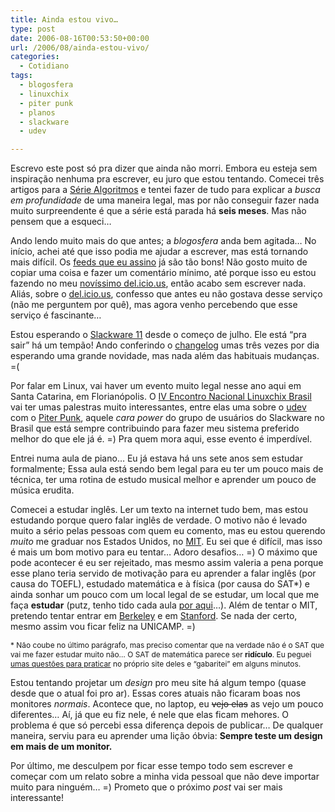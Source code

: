```yaml
---
title: Ainda estou vivo…
type: post
date: 2006-08-16T00:53:50+00:00
url: /2006/08/ainda-estou-vivo/
categories:
  - Cotidiano
tags:
  - blogosfera
  - linuxchix
  - piter punk
  - planos
  - slackware
  - udev

---
```

Escrevo este post só pra dizer que ainda não morri. Embora eu esteja sem inspiração nenhuma pra escrever, eu juro que estou tentando. Comecei três artigos para a [Série Algoritmos][1] e tentei fazer de tudo para explicar a _busca em profundidade_ de uma maneira legal, mas por não conseguir fazer nada muito surpreendente é que a série está parada há **seis meses**. Mas não pensem que a esqueci…

Ando lendo muito mais do que antes; a _blogosfera_ anda bem agitada… No início, achei até que isso podia me ajudar a escrever, mas está tornando mais difícil. Os [feeds que eu assino][2] já são tão bons! Não gosto muito de copiar uma coisa e fazer um comentário mínimo, até porque isso eu estou fazendo no meu [novíssimo del.icio.us][3], então acabo sem escrever nada. Aliás, sobre o [del.icio.us][4], confesso que antes eu não gostava desse serviço (não me perguntem por quê), mas agora venho percebendo que esse serviço é fascinante…

Estou esperando o [Slackware 11][5] desde o começo de julho. Ele está “pra sair” há um tempão! Ando conferindo o [changelog][6] umas três vezes por dia esperando uma grande novidade, mas nada além das habituais mudanças. =(

Por falar em Linux, vai haver um evento muito legal nesse ano aqui em Santa Catarina, em Florianópolis. O [IV Encontro Nacional Linuxchix Brasil][7] vai ter umas palestras muito interessantes, entre elas uma sobre o [udev][8] com o [Piter Punk][9], aquele _cara power_ do grupo de usuários do Slackware no Brasil que está sempre contribuindo para fazer meu sistema preferido melhor do que ele já é. =) Pra quem mora aqui, esse evento é imperdível.

Entrei numa aula de piano… Eu já estava há uns sete anos sem estudar formalmente; Essa aula está sendo bem legal para eu ter um pouco mais de técnica, ter uma rotina de estudo musical melhor e aprender um pouco de música erudita.

Comecei a estudar inglês. Ler um texto na internet tudo bem, mas estou estudando porque quero falar inglês de verdade. O motivo não é levado muito a sério pelas pessoas com quem eu comento, mas eu estou querendo _muito_ me graduar nos Estados Unidos, no [MIT][10]. Eu sei que é difícil, mas isso é mais um bom motivo para eu tentar… Adoro desafios… =) O máximo que pode acontecer é eu ser rejeitado, mas mesmo assim valeria a pena porque esse plano teria servido de motivação para eu aprender a falar inglês (por causa do TOEFL), estudado matemática e à física (por causa do SAT*) e ainda sonhar um pouco com um local legal de se estudar, um local que me faça **estudar** (putz, tenho tido cada aula [por aqui][11]…). Além de tentar o MIT, pretendo tentar entrar em [Berkeley][12] e em [Stanford][13]. Se nada der certo, mesmo assim vou ficar feliz na UNICAMP. =)

<p style="font-size:85%;">
  * Não coube no último parágrafo, mas preciso comentar que na verdade não é o SAT que vai me fazer estudar muito não… O SAT de matemática parece ser <strong>ridículo</strong>. Eu peguei <a href="http://www.collegeboard.com/student/testing/sat/prep_one/practice.html">umas questões para praticar</a> no próprio site deles e “gabaritei” em alguns minutos.
</p>

Estou tentando projetar um _design_ pro meu site há algum tempo (quase desde que o atual foi pro ar). Essas cores atuais não ficaram boas nos monitores _normais_. Acontece que, no laptop, eu <del>vejo elas</del> <add>as vejo</add> um pouco diferentes… Aí, já que eu fiz nele, é nele que elas ficam mehores. O problema é que só percebi essa diferença depois de publicar… De qualquer maneira, serviu para eu aprender uma lição óbvia: **Sempre teste um design em mais de um monitor.**

Por último, me desculpem por ficar esse tempo todo sem escrever e começar com um relato sobre a minha vida pessoal que não deve importar muito para ninguém… =) Prometo que o próximo _post_ vai ser mais interessante!

 [1]: /categories/algoritmos/
 [2]: http://www.bloglines.com/public/tmadeira/
 [3]: http://del.icio.us/tmadeira/
 [4]: http://del.icio.us
 [5]: http://www.slackware.com/
 [6]: ftp://ftp.slackware.com/pub/slackware/slackware-current/ChangeLog.txt
 [7]: http://www.linuxchix.org.br/?q=programacao
 [8]: http://www.linuxchix.org.br/?q=programacao#udev
 [9]: http://piterpunk.info02.com.br/
 [10]: http://web.mit.edu
 [11]: http://www.salesianoitajai.g12.br/
 [12]: http://www.berkeley.edu
 [13]: http://www.stanford.edu

